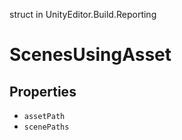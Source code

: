 struct in UnityEditor.Build.Reporting
# ScenesUsingAsset

## Properties
- `assetPath`
- `scenePaths`
